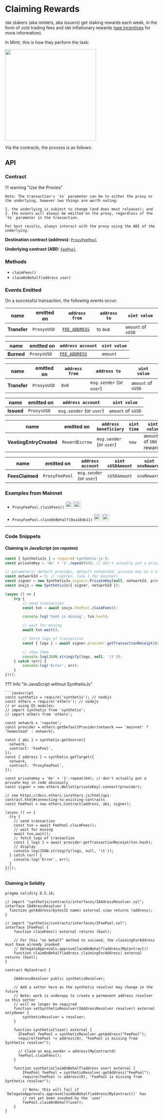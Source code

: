 # Claiming Rewards

`SNX` stakers (aka minters, aka issuers) get staking rewards each week, in the form of `sUSD` trading fees and `SNX` inflationary rewards ([see incentives](../../incentives.md#sources-of-value) for more information).

In Mintr, this is how they perform the task:

<img src="/img/misc/events-claim.png" width=300 />

Via the contracts, the process is as follows:

## API

### Contract

!!! warning "Use the Proxies"

    Note: The transaction's `to` parameter can be to either the proxy or the underlying, however two things are worth noting:

    1. the underlying is subject to change (and does most releases); and
    2. the events will always be emitted on the proxy, regardless of the `to` parameter in the transaction.

    For best results, always interact with the proxy using the ABI of the underlying.

**Destination contract (address):** [`ProxyFeePool`](https://contracts.synthetix.io/ProxyFeePool)

**Underlying contract (ABI):** [`FeePool`](https://contracts.synthetix.io/FeePool)

### Methods

- `claimFees()`
- `claimOnBehalf(address user)`

### Events Emitted

On a successful transaction, the following events occur:

| name         | emitted on  | `address from`                              | `address to` | `uint value`       |
| ------------ | ----------- | ------------------------------------------- | ------------ | ------------------ |
| **Transfer** | `ProxysUSD` | [`FEE_ADDRESS`](../../FeePool/#fee_address) | to `0x0`     | `amount` of `sUSD` |

| name       | emitted on  | `address account`                           | `uint value` |
| ---------- | ----------- | ------------------------------------------- | ------------ |
| **Burned** | `ProxysUSD` | [`FEE_ADDRESS`](../../FeePool/#fee_address) | `amount`     |

| name         | emitted on  | `address from` | `address to`             | `uint value`       |
| ------------ | ----------- | -------------- | ------------------------ | ------------------ |
| **Transfer** | `ProxysUSD` | `0x0`          | `msg.sender` (or `user`) | `amount` of `sUSD` |

| name       | emitted on  | `address account`        | `uint value`       |
| ---------- | ----------- | ------------------------ | ------------------ |
| **Issued** | `ProxysUSD` | `msg.sender` (or `user`) | `amount` of `sUSD` |

| name                    | emitted on     | `address beneficiary`         | `uint time` | `uint value`              |
| ----------------------- | -------------- | ----------------------------- | ----------- | ------------------------- |
| **VestingEntryCreated** | `RewardEscrow` | `msg.sender`<br />(or `user`) | `now`       | `amount` of `SNX` rewards |

| name            | emitted on     | `address account`        | `uint sUSDAmount` | `uint snxRewards` |
| --------------- | -------------- | ------------------------ | ----------------- | ----------------- |
| **FeesClaimed** | `ProxyFeePool` | `msg.sender` (or `user`) | `sUSDAmount`      | `snxRewards`      |

### Examples from Mainnet

- `ProxyFeePool.claimFees()` <a target=_blank href="https://dashboard.tenderly.dev/tx/main/0xa49256e412c7ede6c81eeeaa6c111a5ffc051fe8dd103123cc75e6bb96761fec/logs"><img src="https://tenderly.dev/icons/icon-48x48.png" width=24 /></a> <a target=_blank href="https://etherscan.io/tx/0xa49256e412c7ede6c81eeeaa6c111a5ffc051fe8dd103123cc75e6bb96761fec#eventlog"><img src="https://etherscan.io/images/favicon2.ico" width=24 /></a>

- `ProxyFeePool.claimOnBehalf(0xa16de11)` <a target=_blank href="https://dashboard.tenderly.dev/tx/main/0x2ba1bcd89c2c6178660afa6fa25674d7573cd58eb63f03416b40c053671879e8/logs"><img src="https://tenderly.dev/icons/icon-48x48.png" width=24 /></a> <a target=_blank href="https://etherscan.io/tx/0x2ba1bcd89c2c6178660afa6fa25674d7573cd58eb63f03416b40c053671879e8#eventlog"><img src="https://etherscan.io/images/favicon2.ico" width=24 /></a>

---

### Code Snippets

#### Claiming in JavaScript (on ropsten)

```javascript
const { SynthetixJs } = require('synthetix-js');
const privateKey = '0x' + '1'.repeat(64); // don't actually put a private key in code obviously

// parameters: default provider, default networkId, private key as a string
const networkId = 3; // ropsten, (use 1 for mainnet)
const signer = new SynthetixJs.signers.PrivateKey(null, networkId, privateKey);
const snxjs = new SynthetixJs({ signer, networkId });

(async () => {
	try {
		// send transaction
		const txn = await snxjs.FeePool.claimFees();

		console.log('hash is mining', txn.hash);

		// wait for mining
		await txn.wait();

		// fetch logs of transaction
		const { logs } = await signer.provider.getTransactionReceipt(txn.hash);

		// show them
		console.log(JSON.stringify(logs, null, '\t'));
	} catch (err) {
		console.log('Error', err);
	}
})();
```

??? Info "In JavaScript without SynthetixJs"

    ```javascript
    const synthetix = require('synthetix'); // nodejs
    const ethers = require('ethers'); // nodejs
    // or using ES modules:
    // import synthetix from 'synthetix';
    // import ethers from 'ethers';

    const network = 'ropsten';
    const provider = ethers.getDefaultProvider(network === 'mainnet' ? 'homestead' : network);

    const { abi } = synthetix.getSource({
      network,
      contract: 'FeePool',
    });
    const { address } = synthetix.getTarget({
      network,
      contract: 'ProxyFeePool',
    });

    const privateKey = '0x' + '1'.repeat(64); // don't actually put a private key in code obviously
    const signer = new ethers.Wallet(privateKey).connect(provider);

    // see https://docs.ethers.io/ethers.js/html/api-contract.html#connecting-to-existing-contracts
    const FeePool = new ethers.Contract(address, abi, signer);

    (async () => {
      try {
        // send transaction
        const txn = await FeePool.claimFees();
        // wait for mining
        await txn.wait();
        // fetch logs of transaction
        const { logs } = await provider.getTransactionReceipt(txn.hash);
        // display
        console.log(JSON.stringify(logs, null, '\t'));
      } catch (err) {
        console.log('Error', err);
      }
    })();
    ```

#### Claiming in Solidity

```solidity
pragma solidity 0.5.16;

// import "synthetix/contracts/interfaces/IAddressResolver.sol";
interface IAddressResolver {
  function getAddress(bytes32 name) external view returns (address);
}

// import "synthetix/contracts/interfaces/IFeePool.sol";
interface IFeePool {
    function claimFees() external returns (bool);

    // For this "on behalf" method to succeed, the claimingForAddress must have already invoked
    // DelegateApprovals.approveClaimOnBehalf(address(MyContract))
    function claimOnBehalf(address claimingForAddress) external returns (bool);
}

contract MyContract {

    IAddressResolver public synthetixResolver;

    // Add a setter here as the synthetix resolver may change in the future
    // Note: work is underway to create a permanent address resolver so this setter
    // will no longer be required
    function setSynthetixResolver(IAddressResolver resolver) external onlyOwner {
        synthetixResolver = resolver;
    }

    function synthetixClaim() external {
      IFeePool feePool = synthetixResolver.getAddress("FeePool");
      require(feePool != address(0), "FeePool is missing from Synthetix resolver");

      // Claim as msg.sender = address(MyContractd)
      feePool.claimFees();
    }

    function synthetixClaimOnBehalf(address user) external {
        IFeePool feePool = synthetixResolver.getAddress("FeePool");
        require(feePool != address(0), "FeePool is missing from Synthetix resolver");

        // Note: this will fail if `DelegateApprovals.approveClaimOnBehalf(address(MyContract))` has
        // not yet been invoked by the `user`
        feePool.claimOnBehalf(user);
    }
}
```
